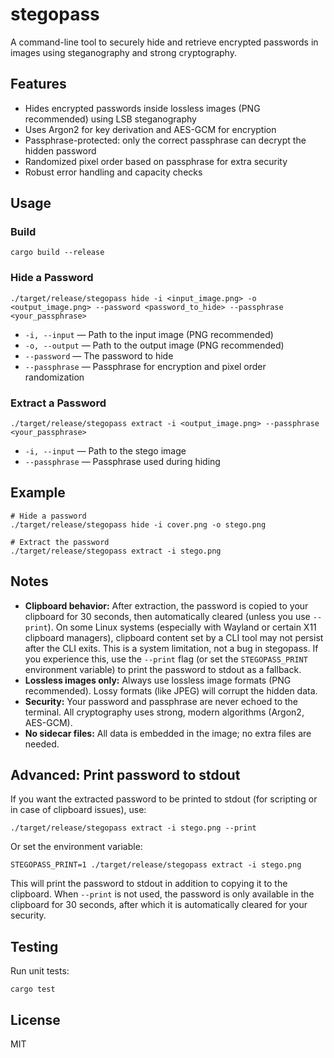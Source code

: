 # stegopass

A command-line tool to securely hide and retrieve encrypted passwords in images using steganography and strong cryptography.

## Features

- Hides encrypted passwords inside lossless images (PNG recommended) using LSB steganography
- Uses Argon2 for key derivation and AES-GCM for encryption
- Passphrase-protected: only the correct passphrase can decrypt the hidden password
- Randomized pixel order based on passphrase for extra security
- Robust error handling and capacity checks

## Usage

### Build

```
cargo build --release
```

### Hide a Password

```
./target/release/stegopass hide -i <input_image.png> -o <output_image.png> --password <password_to_hide> --passphrase <your_passphrase>
```

- `-i, --input` — Path to the input image (PNG recommended)
- `-o, --output` — Path to the output image (PNG recommended)
- `--password` — The password to hide
- `--passphrase` — Passphrase for encryption and pixel order randomization

### Extract a Password

```
./target/release/stegopass extract -i <output_image.png> --passphrase <your_passphrase>
```

- `-i, --input` — Path to the stego image
- `--passphrase` — Passphrase used during hiding

## Example

```
# Hide a password
./target/release/stegopass hide -i cover.png -o stego.png

# Extract the password
./target/release/stegopass extract -i stego.png
```

## Notes

- **Clipboard behavior:** After extraction, the password is copied to your clipboard for 30 seconds, then automatically cleared (unless you use `--print`). On some Linux systems (especially with Wayland or certain X11 clipboard managers), clipboard content set by a CLI tool may not persist after the CLI exits. This is a system limitation, not a bug in stegopass. If you experience this, use the `--print` flag (or set the `STEGOPASS_PRINT` environment variable) to print the password to stdout as a fallback.
- **Lossless images only:** Always use lossless image formats (PNG recommended). Lossy formats (like JPEG) will corrupt the hidden data.
- **Security:** Your password and passphrase are never echoed to the terminal. All cryptography uses strong, modern algorithms (Argon2, AES-GCM).
- **No sidecar files:** All data is embedded in the image; no extra files are needed.

## Advanced: Print password to stdout

If you want the extracted password to be printed to stdout (for scripting or in case of clipboard issues), use:

```
./target/release/stegopass extract -i stego.png --print
```

Or set the environment variable:

```
STEGOPASS_PRINT=1 ./target/release/stegopass extract -i stego.png
```

This will print the password to stdout in addition to copying it to the clipboard. When `--print` is not used, the password is only available in the clipboard for 30 seconds, after which it is automatically cleared for your security.

## Testing

Run unit tests:

```
cargo test
```

## License

MIT
